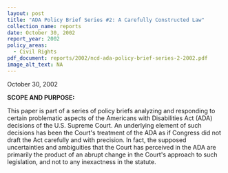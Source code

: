 ```yaml
---
layout: post
title: "ADA Policy Brief Series #2: A Carefully Constructed Law"
collection_name: reports
date: October 30, 2002
report_year: 2002
policy_areas:
  - Civil Rights
pdf_document: reports/2002/ncd-ada-policy-brief-series-2-2002.pdf
image_alt_text: NA
---
```

O﻿ctober 30, 2002

**S﻿COPE AND PURPOSE:**

This paper is part of a series of policy briefs analyzing and responding to certain problematic aspects of the Americans with Disabilities Act (ADA) decisions of the U.S. Supreme Court. An underlying element of such decisions has been the Court's treatment of the ADA as if Congress did not draft the Act carefully and with precision. In fact, the supposed uncertainties and ambiguities that the Court has perceived in the ADA are primarily the product of an abrupt change in the Court's approach to such legislation, and not to any inexactness in the statute.